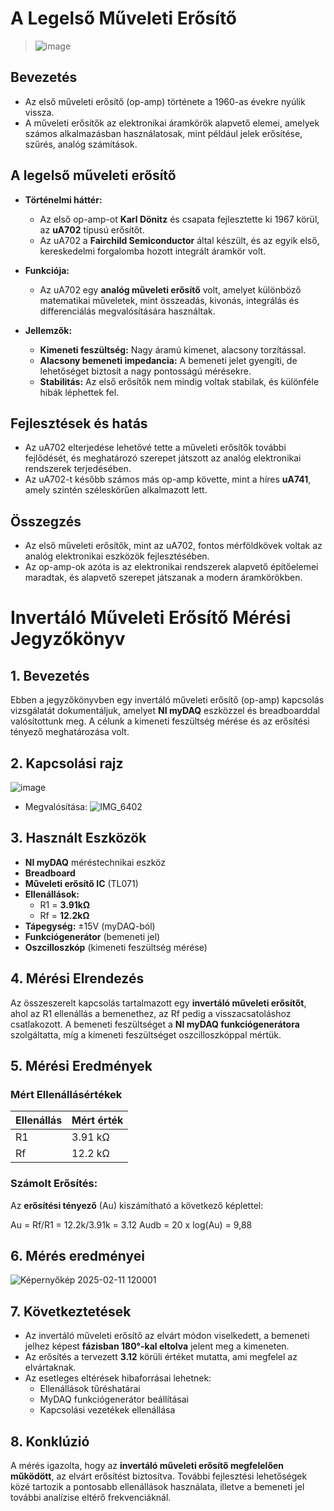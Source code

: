 # A Legelső Műveleti Erősítő
>![image](https://github.com/user-attachments/assets/b99bf05c-687d-4c8d-991a-d3465e5c26a0)
## Bevezetés
- Az első műveleti erősítő (op-amp) története a 1960-as évekre nyúlik vissza.
- A műveleti erősítők az elektronikai áramkörök alapvető elemei, amelyek számos alkalmazásban használatosak, mint például jelek erősítése, szűrés, analóg számítások.

## A legelső műveleti erősítő
- **Történelmi háttér:**
  - Az első op-amp-ot **Karl Dönitz** és csapata fejlesztette ki 1967 körül, az **uA702** típusú erősítőt.
  - Az uA702 a **Fairchild Semiconductor** által készült, és az egyik első, kereskedelmi forgalomba hozott integrált áramkör volt.
  
- **Funkciója:**
  - Az uA702 egy **analóg műveleti erősítő** volt, amelyet különböző matematikai műveletek, mint összeadás, kivonás, integrálás és differenciálás megvalósítására használtak.
  
- **Jellemzők:**
  - **Kimeneti feszültség:** Nagy áramú kimenet, alacsony torzítással.
  - **Alacsony bemeneti impedancia:** A bemeneti jelet gyengíti, de lehetőséget biztosít a nagy pontosságú mérésekre.
  - **Stabilitás:** Az első erősítők nem mindig voltak stabilak, és különféle hibák léphettek fel.

## Fejlesztések és hatás
- Az uA702 elterjedése lehetővé tette a műveleti erősítők további fejlődését, és meghatározó szerepet játszott az analóg elektronikai rendszerek terjedésében.
- Az uA702-t később számos más op-amp követte, mint a híres **uA741**, amely szintén széleskörűen alkalmazott lett.

## Összegzés
- Az első műveleti erősítők, mint az uA702, fontos mérföldkövek voltak az analóg elektronikai eszközök fejlesztésében.
- Az op-amp-ok azóta is az elektronikai rendszerek alapvető építőelemei maradtak, és alapvető szerepet játszanak a modern áramkörökben.

# Invertáló Műveleti Erősítő Mérési Jegyzőkönyv

## 1. Bevezetés
Ebben a jegyzőkönyvben egy invertáló műveleti erősítő (op-amp) kapcsolás vizsgálatát dokumentáljuk, amelyet **NI myDAQ** eszközzel és breadboarddal valósítottunk meg. A célunk a kimeneti feszültség mérése és az erősítési tényező meghatározása volt.

## 2. Kapcsolási rajz
![image](https://github.com/user-attachments/assets/dec2337d-c865-42f3-8fb2-358f1b41cf1d)
- Megvalósítása:
![IMG_6402](https://github.com/user-attachments/assets/baaaf083-c988-4060-b274-397b04d80114)

## 3. Használt Eszközök
- **NI myDAQ** méréstechnikai eszköz
- **Breadboard**
- **Műveleti erősítő IC** (TL071)
- **Ellenállások:**
  - R1 = **3.91kΩ**
  - Rf = **12.2kΩ**
- **Tápegység:** ±15V (myDAQ-ból)
- **Funkciógenerátor** (bemeneti jel)
- **Oszcilloszkóp** (kimeneti feszültség mérése)

## 4. Mérési Elrendezés
Az összeszerelt kapcsolás tartalmazott egy **invertáló műveleti erősítőt**, ahol az R1 ellenállás a bemenethez, az Rf pedig a visszacsatoláshoz csatlakozott. A bemeneti feszültséget a **NI myDAQ funkciógenerátora** szolgáltatta, míg a kimeneti feszültséget oszcilloszkóppal mértük.

## 5. Mérési Eredmények
### Mért Ellenállásértékek
| Ellenállás | Mért érték |
|--------------|--------------|
| R1          | 3.91 kΩ     |
| Rf          | 12.2 kΩ     |

### Számolt Erősítés:
Az **erősítési tényező** (Au) kiszámítható a következő képlettel:

Au = Rf/R1 = 12.2k/3.91k = 3.12
Audb = 20 x log(Au) = 9,88


## 6. Mérés eredményei
![Képernyőkép 2025-02-11 120001](https://github.com/user-attachments/assets/5161573e-697e-47f7-b0f8-5c9a9824c823)

## 7. Következtetések
- Az invertáló műveleti erősítő az elvárt módon viselkedett, a bemeneti jelhez képest **fázisban 180°-kal eltolva** jelent meg a kimeneten.
- Az erősítés a tervezett **3.12** körüli értéket mutatta, ami megfelel az elvártaknak.
- Az esetleges eltérések hibaforrásai lehetnek:
  - Ellenállások tűréshatárai
  - MyDAQ funkciógenerátor beállításai
  - Kapcsolási vezetékek ellenállása

## 8. Konklúzió
A mérés igazolta, hogy az **invertáló műveleti erősítő megfelelően működött**, az elvárt erősítést biztosítva. További fejlesztési lehetőségek közé tartozik a pontosabb ellenállások használata, illetve a bemeneti jel további analízise eltérő frekvenciáknál.

